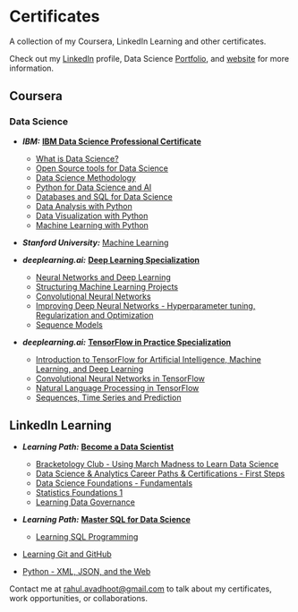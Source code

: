 # Certificates

A collection of my Coursera, LinkedIn Learning and other certificates.

Check out my [LinkedIn](https://www.linkedin.com/in/rahulavadhoot/) 
profile, Data Science [Portfolio](https://github.com/rahulavadhoot/data-science-portfolio/), and [website](http://rahulavadhoot.github.io/) for more information.

## Coursera

### Data Science

* ***IBM:*** [**IBM Data Science Professional Certificate**](https://www.coursera.org/professional-certificates/ibm-data-science)
    
    * [What is Data Science?](https://github.com/rahulavadhoot/certificates/tree/master/Coursera/Data%20Science/What%20is%20Data%20Science%3F.pdf)
    * [Open Source tools for Data Science](https://github.com/rahulavadhoot/certificates/tree/master/Coursera/Data%20Science/Open%20Source%20tools%20for%20Data%20Science.pdf)
    * [Data Science Methodology](https://github.com/rahulavadhoot/certificates/tree/master/Coursera/Data%20Science/Data%20Science%20Methodology.pdf)
    * [Python for Data Science and AI](https://github.com/rahulavadhoot/certificates/tree/master/Coursera/Data%20Science/Python%20for%20Data%20Science%20and%20AI.pdf)    
    * [Databases and SQL for Data Science](https://github.com/rahulavadhoot/certificates/tree/master/Coursera/Data%20Science/Databases%20and%20SQL%20for%20Data%20Science.pdf)
    * [Data Analysis with Python](https://github.com/rahulavadhoot/certificates/tree/master/Coursera/Data%20Science/Data%20Analysis%20with%20Python.pdf)
    * [Data Visualization with Python](https://github.com/rahulavadhoot/certificates/tree/master/Coursera/Data%20Science/Data%20Visualization%20with%20Python.pdf)
    * [Machine Learning with Python](https://github.com/rahulavadhoot/certificates/tree/master/Coursera/Data%20Science/Machine%20Learning%20with%20Python.pdf)

* ***Stanford University:*** [Machine Learning](https://github.com/rahulavadhoot/certificates/tree/master/Coursera/Data%20Science/Machine%20Learning.pdf)

* ***deeplearning.ai:*** [**Deep Learning Specialization**](https://github.com/rahulavadhoot/certificates/tree/master/Coursera/Data%20Science/Deep%20Learning%20Specialization.pdf)
    * [Neural Networks and Deep Learning](https://github.com/rahulavadhoot/certificates/tree/master/Coursera/Data%20Science/Neural%20Networks%20and%20Deep%20Learning.pdf)
    * [Structuring Machine Learning Projects](https://github.com/rahulavadhoot/certificates/tree/master/Coursera/Data%20Science/Structuring%20Machine%20Learning%20Projects.pdf)
    * [Convolutional Neural Networks](https://github.com/rahulavadhoot/certificates/tree/master/Coursera/Data%20Science/Convolutional%20Neural%20Networks.pdf)
    * [Improving Deep Neural Networks - Hyperparameter tuning, Regularization and Optimization](https://github.com/rahulavadhoot/certificates/tree/master/Coursera/Data%20Science/Improving%20Deep%20Neural%20Networks%20-%20Hyperparameter%20tuning,%20Regularization%20and%20Optimization.pdf)
    * [Sequence Models](https://github.com/rahulavadhoot/Certificates/Coursera/Data%20Science/Sequence%20Models.pdf)

* ***deeplearning.ai:*** [**TensorFlow in Practice Specialization**](https://github.com/rahulavadhoot/certificates/tree/master/Coursera/Data%20Science/TensorFlow%20in%20Practice%20Specialization.pdf)
    * [Introduction to TensorFlow for Artificial Intelligence, Machine Learning, and Deep Learning](https://github.com/rahulavadhoot/certificates/tree/master/Coursera/Data%20Science/Introduction%20to%20TensorFlow%20for%20Artificial%20Intelligence,%20Machine%20Learning,%20and%20Deep%20Learning.pdf)
    * [Convolutional Neural Networks in TensorFlow](https://github.com/rahulavadhoot/certificates/tree/master/Coursera/Data%20Science/Convolutional%20Neural%20Networks%20in%20TensorFlow.pdf)
    * [Natural Language Processing in TensorFlow](https://github.com/rahulavadhoot/certificates/tree/master/Coursera/Data%20Science/Natural%20Language%20Processing%20in%20TensorFlow.pdf)    
    * [Sequences, Time Series and Prediction](https://github.com/rahulavadhoot/certificates/tree/master/Coursera/Data%20Science/Sequences,%20Time%20Series%20and%20Prediction.pdf)


## LinkedIn Learning

* ***Learning Path:*** [**Become a Data Scientist**](https://www.linkedin.com/learning/paths/become-a-data-scientist)
    * [Bracketology Club - Using March Madness to Learn Data Science](https://github.com/rahulavadhoot/certificates/tree/master/LinkedIn%20Learning/Bracketology%20Club%20-%20Using%20March%20Madness%20to%20Learn%20Data%20Science.pdf)
    * [Data Science & Analytics Career Paths & Certifications - First Steps](https://github.com/rahulavadhoot/certificates/tree/master/LinkedIn%20Learning/Data%20Science%20&%20Analytics%20Career%20Paths%20&%20Certifications%20-%20First%20Steps.pdf)
    * [Data Science Foundations - Fundamentals](https://github.com/rahulavadhoot/certificates/tree/master/LinkedIn%20Learning/Data%20Science%20Foundations%20-%20Fundamentals.pdf)
    * [Statistics Foundations 1](https://github.com/rahulavadhoot/certificates/tree/master/LinkedIn%20Learning/Statistics%20Foundations%201.pdf)
    * [Learning Data Governance](https://github.com/rahulavadhoot/certificates/tree/master/LinkedIn%20Learning/Learning%20Data%20Governance.pdf)


* ***Learning Path:*** [**Master SQL for Data Science**](https://www.linkedin.com/learning/paths/master-sql-for-data-science)
    * [Learning SQL Programming](https://github.com/rahulavadhoot/certificates/tree/master/LinkedIn%20Learning/Learning%20SQL%20Programming.pdf)

* [Learning Git and GitHub](https://github.com/rahulavadhoot/certificates/tree/master/LinkedIn%20Learning/Learning%20Git%20And%20Github.pdf)
* [Python - XML, JSON, and the Web](https://github.com/rahulavadhoot/certificates/tree/master/LinkedIn%20Learning/Python%20-%20XML,%20JSON,%20and%20the%20Web.pdf)

Contact me at rahul.avadhoot@gmail.com to talk about my certificates, work opportunities, or collaborations.
